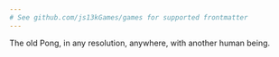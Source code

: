 ```yaml
---
# See github.com/js13kGames/games for supported frontmatter
---
```

The old Pong, in any resolution, anywhere, with another human being.